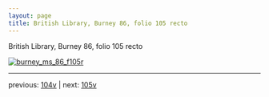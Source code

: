 ```yaml
---
layout: page
title: British Library, Burney 86, folio 105 recto
---
```


British Library, Burney 86, folio 105 recto

[![burney_ms_86_f105r](http://www.homermultitext.org/iipsrv?IIIF=/project/homer/pyramidal/deepzoom/bl/burney86imgs/v1/burney_ms_86_f105r.tif/full/800,/0/default.jpg)](http://www.homermultitext.org/ict2/?urn=urn:cite2:bl:burney86imgs.v1:burney_ms_86_f105r) 

---

previous:  [104v](../104v/) | next: [105v](../105v/)